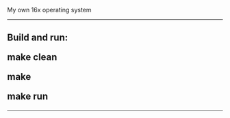 My own 16x operating system

----------------------------------------------
<h2>Build and run:

make clean

make

make run

----------------------------------------------

